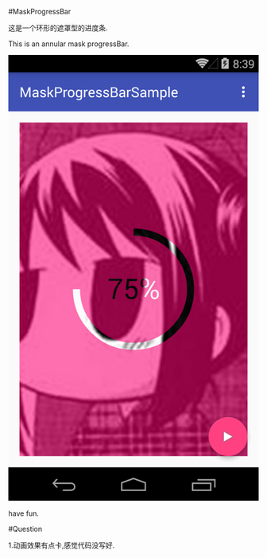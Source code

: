 #MaskProgressBar

这是一个环形的遮罩型的进度条.

This is an annular mask progressBar.

![sample](/graphics/device-2015-11-26-163943.png)

have fun.

#Question

1.动画效果有点卡,感觉代码没写好.